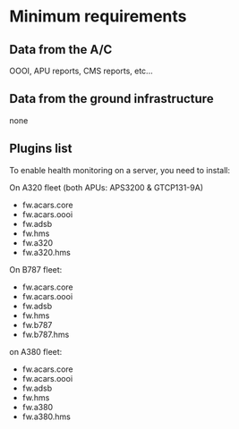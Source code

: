 # Minimum requirements

## Data from the A/C

OOOI, APU reports, CMS reports, etc...&#x20;

## Data from the ground infrastructure

none

## Plugins list

To enable health monitoring on a server, you need to install:

On A320 fleet (both APUs: APS3200 & GTCP131-9A)

* fw.acars.core
* fw.acars.oooi
* fw.adsb
* fw.hms
* fw.a320
* fw.a320.hms



On B787 fleet:

* fw.acars.core
* fw.acars.oooi
* fw.adsb
* fw.hms
* fw.b787
* fw.b787.hms



on A380 fleet:

* fw.acars.core
* fw.acars.oooi
* fw.adsb
* fw.hms
* fw.a380
* fw.a380.hms
